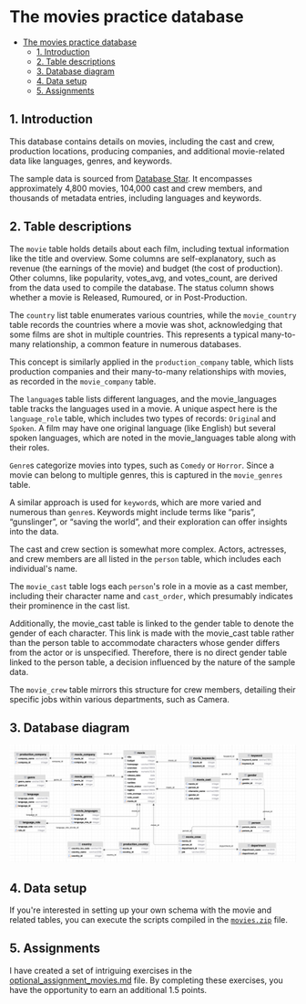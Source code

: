 # The movies practice database

<!-- TOC -->
* [The movies practice database](#the-movies-practice-database)
  * [1. Introduction](#1-introduction)
  * [2. Table descriptions](#2-table-descriptions)
  * [3. Database diagram](#3-database-diagram)
  * [4. Data setup](#4-data-setup)
  * [5. Assignments](#5-assignments)
<!-- TOC -->

## 1. Introduction
This database contains details on movies, including the cast and crew, production locations, producing companies, and additional movie-related data like languages, genres, and keywords.

The sample data is sourced from [Database Star](https://www.databasestar.com/sample-database-movies/). It encompasses approximately 4,800 movies, 104,000 cast and crew members, and thousands of metadata entries, including languages and keywords.



## 2. Table descriptions

The `movie` table holds details about each film, including textual information like the title and overview. Some columns are self-explanatory, such as revenue (the earnings of the movie) and budget (the cost of production). Other columns, like popularity, votes_avg, and votes_count, are derived from the data used to compile the database. The status column shows whether a movie is Released, Rumoured, or in Post-Production.

The `country` list table enumerates various countries, while the `movie_country` table records the countries where a movie was shot, acknowledging that some films are shot in multiple countries. This represents a typical many-to-many relationship, a common feature in numerous databases.

This concept is similarly applied in the `production_company` table, which lists production companies and their many-to-many relationships with movies, as recorded in the `movie_company` table.

The `language`s table lists different languages, and the movie_languages table tracks the languages used in a movie. A unique aspect here is the `language_role` table, which includes two types of records: `Origina`l and `Spoken`. A film may have one original language (like English) but several spoken languages, which are noted in the movie_languages table along with their roles.

`Genre`s categorize movies into types, such as `Comedy` or `Horror`. Since a movie can belong to multiple genres, this is captured in the `movie_genres` table.

A similar approach is used for `keyword`s, which are more varied and numerous than `genre`s. Keywords might include terms like “paris”, “gunslinger”, or “saving the world”, and their exploration can offer insights into the data.

The cast and crew section is somewhat more complex. Actors, actresses, and crew members are all listed in the `person` table, which includes each individual's name.

The `movie_cast` table logs each `person`'s role in a movie as a cast member, including their character name and `cast_order`, which presumably indicates their prominence in the cast list.

Additionally, the movie_cast table is linked to the gender table to denote the gender of each character. This link is made with the movie_cast table rather than the person table to accommodate characters whose gender differs from the actor or is unspecified. Therefore, there is no direct gender table linked to the person table, a decision influenced by the nature of the sample data.

The `movie_crew` table mirrors this structure for crew members, detailing their specific jobs within various departments, such as Camera.

## 3. Database diagram
![db diagram](movies_db_diagram.png)

## 4. Data setup
If you're interested in setting up your own schema with the movie and related tables, you can execute the scripts compiled in the [`movies.zip`](data_setup/movies.zip) file.

## 5. Assignments
I have created a set of intriguing exercises in the [optional_assignment_movies.md](assignments/optional_assignment_movies.md) file. By completing these exercises, 
you have the opportunity to earn an additional 1.5 points.

